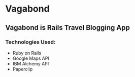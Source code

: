 # Vagabond
## Vagabond is Rails Travel Blogging App

### Technologies Used:
- Ruby on Rails
- Google Maps API
- IBM Alchemy API
- Paperclip
